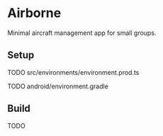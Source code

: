 Airborne
========

Minimal aircraft management app for small groups.

## Setup

TODO src/environments/environment.prod.ts

TODO android/environment.gradle

## Build

TODO
